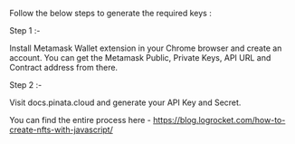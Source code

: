 Follow the below steps to generate the required keys :

Step 1 :-

Install Metamask Wallet extension in your Chrome browser and create an account. You can get the Metamask Public, Private Keys, API URL and Contract address from there.

Step 2 :- 

Visit docs.pinata.cloud and generate your API Key and Secret.

You can find the entire process here - https://blog.logrocket.com/how-to-create-nfts-with-javascript/